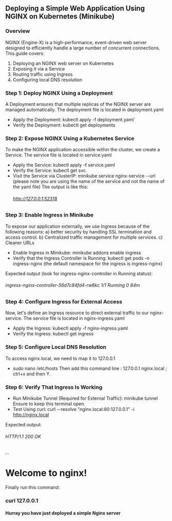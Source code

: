 ## Deploying a Simple Web Application Using NGINX on Kubernetes (Minikube)

### Overview

NGINX (Engine-X) is a high-performance, event-driven web server designed to efficiently handle a large number of concurrent connections. This guide covers:
1. Deploying an NGINX web server on Kubernetes
2. Exposing it via a Service
3. Routing traffic using Ingress
4. Configuring local DNS resolution

### Step 1: Deploy NGINX Using a Deployment

A Deployment ensures that multiple replicas of the NGINX server are managed automatically. The deployment file is located in deployment.yaml

- Apply the Deployment: kubectl apply -f deployment.yaml`
- Verify the Deployment: kubectl get deployments

### Step 2: Expose NGINX Using a Kubernetes Service

To make the NGINX application accessible within the cluster, we create a Service. The service file is located in service.yaml

- Apply the Service: kubectl apply -f service.yaml
- Verify the Service: kubectl get svc
- Visit the Service via ClusterIP: minikube service nginx-service --url  (please note you are using the name of the service and not the name of the yaml file)
The output is like this:
   ######                            http://127.0.0.1:52318 



### Step 3: Enable Ingress in Minikube
To expose our application externally, we use Ingress because of the following reasons:
a) better security by handling SSL termination and access control.
b) Centralized traffic management for multiple services.
c) Cleaner URLs

- Enable Ingress in Minikube: minikube addons enable ingress
- Verify that the Ingress Controller is Running: kubectl get pods -n ingress-nginx (the default namespace for the ingress is ingress-nginx)


Expected output (look for ingress-nginx-controller in Running status):

######        ingress-nginx-controller-56d7c84fd4-rw6kc       1/1         Running         0               84m

### Step 4: Configure Ingress for External Access

Now, let's define an Ingress resource to direct external traffic to our nginx-service. The service file is located in nginx-ingress.yaml

- Apply the Ingress: kubectl apply -f nginx-ingress.yaml
- Verify the Ingress: kubectl get ingress

### Step 5: Configure Local DNS Resolution

To access nginx.local, we need to map it to 127.0.0.1

- sudo nano /etc/hosts
Then add this command line : 127.0.0.1 nginx.local ; ctrl+x and then Y.

### Step 6: Verify That Ingress Is Working

- Run Minikube Tunnel (Required for External Traffic): minikube tunnel
Ensure to keep this terminal open.
- Test Using curl: curl --resolve "nginx.local:80:127.0.0.1" -i http://nginx.local
  
Expected output: 

###### HTTP/1.1 200 OK
###### ...
###### <h1>Welcome to nginx!</h1>

Finally run this command:
### curl 127.0.0.1

#### Hurray you have just deployed a simple Nginx server








